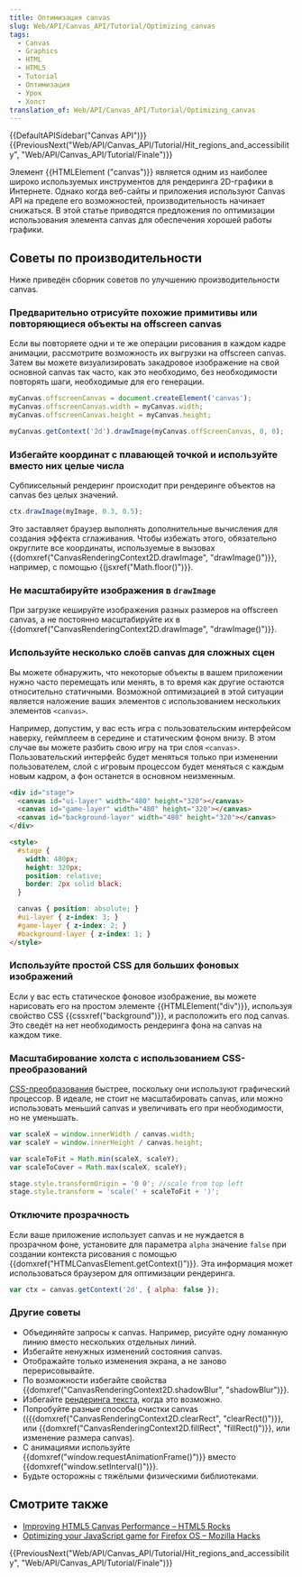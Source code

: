 ```yaml
---
title: Оптимизация canvas
slug: Web/API/Canvas_API/Tutorial/Optimizing_canvas
tags:
  - Canvas
  - Graphics
  - HTML
  - HTML5
  - Tutorial
  - Оптимизация
  - Урок
  - Холст
translation_of: Web/API/Canvas_API/Tutorial/Optimizing_canvas
---
```


{{DefaultAPISidebar("Canvas API")}} {{PreviousNext("Web/API/Canvas_API/Tutorial/Hit_regions_and_accessibility", "Web/API/Canvas_API/Tutorial/Finale")}}

Элемент {{HTMLElement ("canvas")}} является одним из наиболее широко используемых инструментов для рендеринга 2D-графики в Интернете. Однако когда веб-сайты и приложения используют Canvas API на пределе его возможностей, производительность начинает снижаться. В этой статье приводятся предложения по оптимизации использования элемента canvas для обеспечения хорошей работы графики.

## Советы по производительности

Ниже приведён сборник советов по улучшению производительности canvas.

### Предварительно отрисуйте похожие примитивы или повторяющиеся объекты на offscreen canvas

Если вы повторяете одни и те же операции рисования в каждом кадре анимации, рассмотрите возможность их выгрузки на offscreen canvas. Затем вы можете визуализировать закадровое изображение на свой основной canvas так часто, как это необходимо, без необходимости повторять шаги, необходимые для его генерации.

```js
myCanvas.offscreenCanvas = document.createElement('canvas');
myCanvas.offscreenCanvas.width = myCanvas.width;
myCanvas.offscreenCanvas.height = myCanvas.height;

myCanvas.getContext('2d').drawImage(myCanvas.offScreenCanvas, 0, 0);
```

### Избегайте координат с плавающей точкой и используйте вместо них целые числа

Субпиксельный рендеринг происходит при рендеринге объектов на canvas без целых значений.

```js
ctx.drawImage(myImage, 0.3, 0.5);
```

Это заставляет браузер выполнять дополнительные вычисления для создания эффекта сглаживания. Чтобы избежать этого, обязательно округлите все координаты, используемые в вызовах {{domxref("CanvasRenderingContext2D.drawImage", "drawImage()")}}, например, с помощью {{jsxref("Math.floor()")}}.

### Не масштабируйте изображения в `drawImage`

При загрузке кешируйте изображения разных размеров на offscreen canvas, а не постоянно масштабируйте их в {{domxref("CanvasRenderingContext2D.drawImage", "drawImage()")}}.

### Используйте несколько слоёв canvas для сложных сцен

Вы можете обнаружить, что некоторые объекты в вашем приложении нужно часто перемещать или менять, в то время как другие остаются относительно статичными. Возможной оптимизацией в этой ситуации является наложение ваших элементов с использованием нескольких элементов `<canvas>`.

Например, допустим, у вас есть игра с пользовательским интерфейсом наверху, геймплеем в середине и статическим фоном внизу. В этом случае вы можете разбить свою игру на три слоя `<canvas>`. Пользовательский интерфейс будет меняться только при изменении пользователем, слой с игровым процессом будет меняться с каждым новым кадром, а фон останется в основном неизменным.

```html
<div id="stage">
  <canvas id="ui-layer" width="480" height="320"></canvas>
  <canvas id="game-layer" width="480" height="320"></canvas>
  <canvas id="background-layer" width="480" height="320"></canvas>
</div>

<style>
  #stage {
    width: 480px;
    height: 320px;
    position: relative;
    border: 2px solid black;
  }

  canvas { position: absolute; }
  #ui-layer { z-index: 3; }
  #game-layer { z-index: 2; }
  #background-layer { z-index: 1; }
</style>
```

### Используйте простой CSS для больших фоновых изображений

Если у вас есть статическое фоновое изображение, вы можете нарисовать его на простом элементе {{HTMLElement("div")}}, используя свойство CSS {{cssxref("background")}}, и расположить его под canvas. Это сведёт на нет необходимость рендеринга фона на canvas на каждом тике.

### Масштабирование холста с использованием CSS-преобразований

[CSS-преобразования](/ru/docs/Web/Guide/CSS/Using_CSS_transforms) быстрее, поскольку они используют графический процессор. В идеале, не стоит не масштабировать canvas, или можно использовать меньший canvas и увеличивать его при необходимости, но не уменьшать.

```js
var scaleX = window.innerWidth / canvas.width;
var scaleY = window.innerHeight / canvas.height;

var scaleToFit = Math.min(scaleX, scaleY);
var scaleToCover = Math.max(scaleX, scaleY);

stage.style.transformOrigin = '0 0'; //scale from top left
stage.style.transform = 'scale(' + scaleToFit + ')';
```

### Отключите прозрачность

Если ваше приложение использует canvas и не нуждается в прозрачном фоне, установите для параметра `alpha` значение `false` при создании контекста рисования с помощью {{domxref("HTMLCanvasElement.getContext()")}}. Эта информация может использоваться браузером для оптимизации рендеринга.

```js
var ctx = canvas.getContext('2d', { alpha: false });
```

### Другие советы

- Объединяйте запросы к canvas. Например, рисуйте одну ломанную линию вместо нескольких отдельных линий.
- Избегайте ненужных изменений состояния canvas.
- Отображайте только изменения экрана, а не заново перерисовывайте.
- По возможности избегайте свойства {{domxref("CanvasRenderingContext2D.shadowBlur", "shadowBlur")}}.
- Избегайте [рендеринга текста](/ru/docs/Web/API/Canvas_API/Tutorial/Drawing_text), когда это возможно.
- Попробуйте разные способы очистки canvas (({{domxref("CanvasRenderingContext2D.clearRect", "clearRect()")}}, или {{domxref("CanvasRenderingContext2D.fillRect", "fillRect()")}}, или изменение размера canvas).
- С анимациями используйте {{domxref("window.requestAnimationFrame()")}} вместо {{domxref("window.setInterval()")}}.
- Будьте осторожны с тяжёлыми физическими библиотеками.

## Смотрите также

- [Improving HTML5 Canvas Performance – HTML5 Rocks](http://www.html5rocks.com/en/tutorials/canvas/performance/#toc-ref)
- [Optimizing your JavaScript game for Firefox OS – Mozilla Hacks](https://hacks.mozilla.org/2013/05/optimizing-your-javascript-game-for-firefox-os/)

{{PreviousNext("Web/API/Canvas_API/Tutorial/Hit_regions_and_accessibility", "Web/API/Canvas_API/Tutorial/Finale")}}
